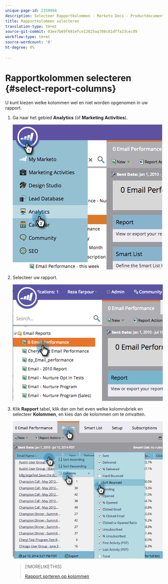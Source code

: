 ```yaml
---
unique-page-id: 2359994
description: Selecteer Rapportkolommen - Marketo Docs - Productdocumentatie
title: Rapportkolommen selecteren
translation-type: tm+mt
source-git-commit: 03ee7b69f691efce12825aa708c81dffa23cecd9
workflow-type: tm+mt
source-wordcount: '0'
ht-degree: 0%

---
```



# Rapportkolommen selecteren {#select-report-columns}

U kunt kiezen welke kolommen wel en niet worden opgenomen in uw rapport.

1. Ga naar het gebied **Analytics** (of **Marketing Activities**).

   ![](assets/image2014-9-16-10-3a43-3a0.png)

1. Selecteer uw rapport.

   ![](assets/image2014-9-16-10-3a43-3a5.png)

1. Klik **Rapport** tabel, klik dan om het even welke kolomrubriek en selecteer **Kolommen**, en kies dan de kolommen om te omvatten.

   ![](assets/image2014-9-16-10-3a43-3a9.png)

   >[!MORELIKETHIS]
   >
   >[Rapport sorteren op kolommen](/help/marketo/product-docs/reporting/basic-reporting/editing-reports/sort-report-on-columns.md)
